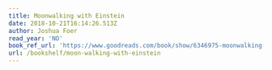 ```yaml
---
title: Moonwalking with Einstein
date: 2018-10-21T16:14:26.513Z
author: Joshua Foer
read_year: 'NO'
book_ref_url: 'https://www.goodreads.com/book/show/6346975-moonwalking-with-einstein'
url: /bookshelf/moon-walking-with-einstein
---
```


